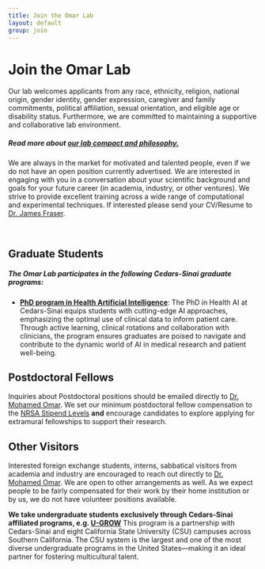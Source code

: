```yaml
---
title: Join the Omar Lab
layout: default
group: join
---
```


# Join the Omar Lab
Our lab welcomes applicants from any race, ethnicity, religion, national origin, gender identity, gender expression, caregiver and family commitments, political affiliation, sexual orientation, and eligible age or disability status. Furthermore, we are committed to maintaining a supportive and collaborative lab environment.
##### Read more about [our lab compact and philosophy.](/philosophy/)

We are always in the market for motivated and talented people, even if we do not have an open position currently advertised. We are interested in engaging with you in a conversation about your scientific background and goals for your future career (in academia, industry, or other ventures). We strive to provide excellent training across a wide range of computational and experimental techniques. If interested please send your CV/Resume to [Dr. James Fraser](/contact).

<!-- Currently we have **open positions** for people with the following skills:
[Specialist](https://aprecruit.ucsf.edu/JPF03325) who will engage in research projects and also manage daily wet lab operations. -->
<br/>

## Graduate Students

##### The Omar Lab participates in the following Cedars-Sinai graduate programs:
  * **[PhD program in Health Artificial Intelligence](https://www.cedars-sinai.edu/education/graduate-school/phd-health-artificial-intelligence.html)**: The PhD in Health AI at Cedars-Sinai equips students with cutting-edge AI approaches, emphasizing the optimal use of clinical data to inform patient care. Through active learning, clinical rotations and collaboration with clinicians, the program ensures graduates are poised to navigate and contribute to the dynamic world of AI in medical research and patient well-being.

## Postdoctoral Fellows

Inquiries about Postdoctoral positions should be emailed directly to [Dr. Mohamed Omar](/contact). We set our minimum postdoctoral fellow compensation to the [NRSA Stipend Levels](https://grants.nih.gov/grants/guide/notice-files/NOT-OD-24-104.html) **and** encourage candidates to explore applying for extramural fellowships to support their research.

## Other Visitors

Interested foreign exchange students, interns, sabbatical visitors from academia and industry are encouraged to reach out directly to [Dr. Mohamed Omar](/contact). We are open to other arrangements as well. As we expect people to be fairly compensated for their work by their home institution or by us, we do not have volunteer positions available. 

**We take undergraduate students exclusively through Cedars-Sinai affiliated programs, e.g. [U-GROW](https://www.csuci.edu/news/spotlights/faculty/u-grow-internship-delacalle.htm)** This program is a partnership with Cedars-Sinai and eight California State University (CSU) campuses across Southern California. The CSU system is the largest and one of the most diverse undergraduate programs in the United States—making it an ideal partner for fostering multicultural talent.
